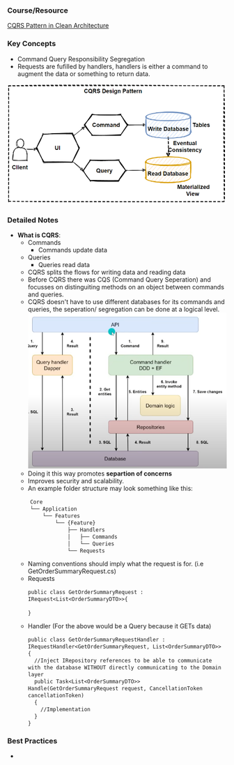 ### **Course/Resource**  
[CQRS Pattern in Clean Architecture](https://www.youtube.com/watch?v=85YbMEb1qkQ)

### **Key Concepts**
- Command Query Responsibility Segregation
- Requests are fufilled by handlers, handlers is either a command to augment the data or something to return data.

![CQRS Diagram](image.png)

### **Detailed Notes**
- **What is CQRS**:
  - Commands
    - Commands update data
  - Queries
    - Queries read data
  - CQRS splits the flows for writing data and reading data
  - Before CQRS there was CQS (Command Query Seperation) and focusses on distinguiting methods on an object between commands and queries. 
  - CQRS doesn't have to use different databases for its commands and queries, the seperation/ segregation can be done at a logical level.
  ![alt text](image-1.png)
  - Doing it this way promotes **separtion of concerns**
  - Improves security and scalability.
  - An example folder structure may look something like this:
  ```
      Core
      └── Application
          └── Features
              └── {Feature}
                  ├── Handlers
                  │   ├── Commands
                  │   └── Queries
                  └── Requests
  ```
  - Naming conventions should imply what the request is for. (i.e GetOrderSummaryRequest.cs)
  - Requests
    ```
    public class GetOrderSummaryRequest : IRequest<List<OrderSummaryDTO>>{

    }
    ```
  - Handler (For the above would be a Query because it GETs data)
    ```
    public class GetOrderSummaryRequestHandler : IRequestHandler<GetOrderSummaryRequest, List<OrderSummaryDTO>>
    {
      //Inject IRepository references to be able to communicate with the database WITHOUT directly communicating to the Domain layer
      public Task<List<OrderSummaryDTO>> Handle(GetOrderSummaryRequest request, CancellationToken cancellationToken)
      {
        //Implementation
      }
    }
    ``` 
  
### Best Practices
- 